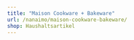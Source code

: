 ```yaml
---
title: "Maison Cookware + Bakeware"
url: /nanaimo/maison-cookware-bakeware/
shop: Haushaltsartikel
---
```

